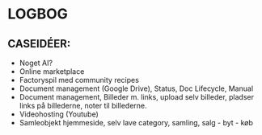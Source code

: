# LOGBOG

## CASEIDÉER:
- Noget AI?
- Online marketplace
- Factoryspil med community recipes
- Document management (Google Drive), Status, Doc Lifecycle, Manual
- Document management, Billeder m. links, upload selv billeder, pladser links på billederne, noter til billederne.
- Videohosting (Youtube)
- Samleobjekt hjemmeside, selv lave category, samling, salg - byt - køb
